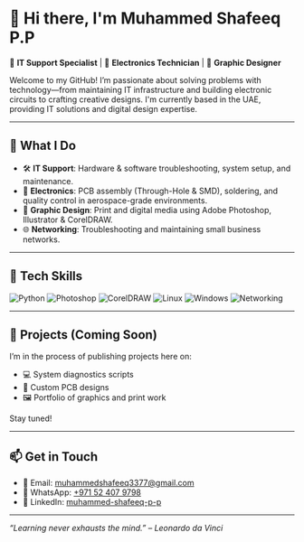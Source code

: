 # 👋 Hi there, I'm Muhammed Shafeeq P.P

🚀 **IT Support Specialist** | 🔧 **Electronics Technician** | 🎨 **Graphic Designer**

Welcome to my GitHub! I’m passionate about solving problems with technology—from maintaining IT infrastructure and building electronic circuits to crafting creative designs. I'm currently based in the UAE, providing IT solutions and digital design expertise.

---

## 💼 What I Do

- 🛠️ **IT Support**: Hardware & software troubleshooting, system setup, and maintenance.
- 📡 **Electronics**: PCB assembly (Through-Hole & SMD), soldering, and quality control in aerospace-grade environments.
- 🎨 **Graphic Design**: Print and digital media using Adobe Photoshop, Illustrator & CorelDRAW.
- 🌐 **Networking**: Troubleshooting and maintaining small business networks.

---

## 🧰 Tech Skills

![Python](https://img.shields.io/badge/-Python-informational?style=flat&logo=python&logoColor=white&color=3776AB)
![Photoshop](https://img.shields.io/badge/-Photoshop-informational?style=flat&logo=adobe-photoshop&logoColor=white&color=31A8FF)
![CorelDRAW](https://img.shields.io/badge/-CorelDRAW-informational?style=flat&logo=coreldraw&logoColor=white&color=00B388)
![Linux](https://img.shields.io/badge/-Linux-informational?style=flat&logo=linux&logoColor=white&color=FCC624)
![Windows](https://img.shields.io/badge/-Windows-informational?style=flat&logo=windows&logoColor=white&color=0078D6)
![Networking](https://img.shields.io/badge/-Networking-informational?style=flat&logo=cisco&logoColor=white&color=0B6FA4)

---

## 📌 Projects (Coming Soon)

I’m in the process of publishing projects here on:
- 💻 System diagnostics scripts
- 🔌 Custom PCB designs
- 🖼️ Portfolio of graphics and print work

Stay tuned!

---

## 📫 Get in Touch

- 📧 Email: muhammedshafeeq3377@gmail.com
- 📱 WhatsApp: [+971 52 407 9798](https://wa.me/971524079798)
- 💼 LinkedIn: [muhammed-shafeeq-p-p](https://www.linkedin.com/in/muhammed-shafeeq-p-p)

---

_“Learning never exhausts the mind.” – Leonardo da Vinci_
